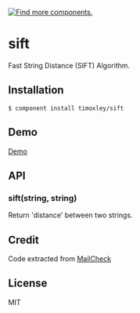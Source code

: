 [![Find more components.](http://165.225.129.128:5050/component.png)](https://github.com/component/component/wiki/Components)

# sift

  Fast String Distance (SIFT) Algorithm.

## Installation

    $ component install timoxley/sift

## Demo

[Demo](http://timoxley.github.com/sift/examples/spellcheck/)

## API

### sift(string, string)

Return 'distance' between two strings.

## Credit

Code extracted from [MailCheck](https://github.com/kicksend/mailcheck)

## License

  MIT
